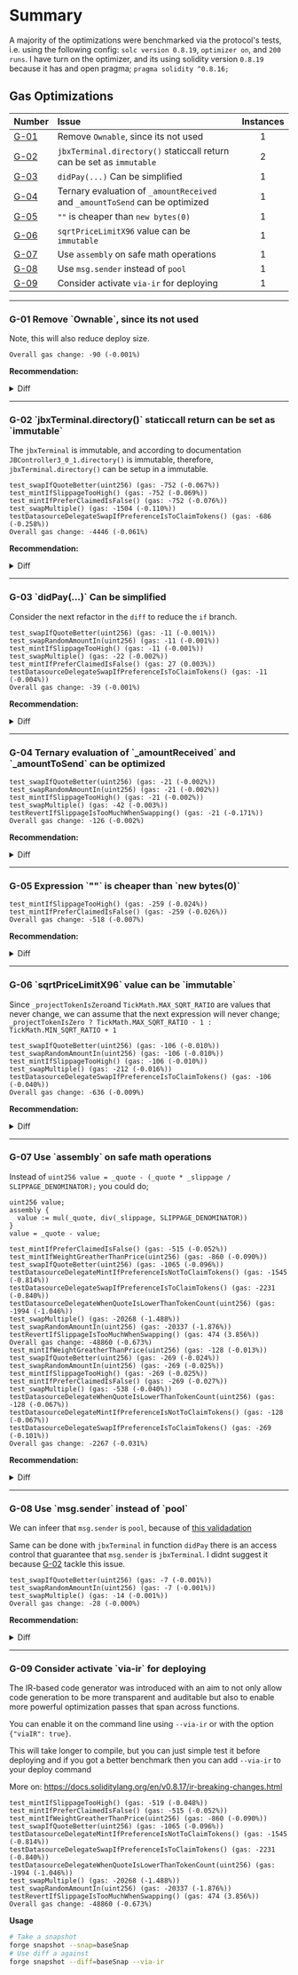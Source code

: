 # Summary
A majority of the optimizations were benchmarked via the protocol's tests, i.e. using the following 
config: `solc version 0.8.19`, `optimizer on`, and `200 runs`. I have turn on the optimizer, and its using
solidity version `0.8.19` because it has and open pragma; `pragma solidity ^0.8.16;`

## Gas Optimizations
| Number |Issue|Instances|
|-|:-|:-:| 
| [G-01](#g01) | Remove `Ownable`, since its not used | 1 | 
| [G-02](#g02) | `jbxTerminal.directory()` staticcall return can be set as `immutable` | 2 |
| [G-03](#g03) | `didPay(...)` Can be simplified | 1 |
| [G-04](#g04) | Ternary evaluation of `_amountReceived` and `_amountToSend` can be optimized | 1 | 
| [G-05](#g05) | `""` is cheaper than `new bytes(0)` | 1 |
| [G-06](#g06) | `sqrtPriceLimitX96` value can be `immutable` | 1 |
| [G-07](#g07) | Use `assembly` on safe math operations | 1 |
| [G-08](#g08) | Use `msg.sender` instead of `pool` | 1 |
| [G-09](#g09) | Consider activate `via-ir` for deploying | 1 |


---
<h3 id="g01">
  G-01 Remove `Ownable`, since its not used
</h3>

Note, this will also reduce deploy size.

`Overall gas change: -90 (-0.001%)`

**Recommendation:**

<details>
  <summary>Diff</summary>

```diff
diff --git a/juice-buyback/contracts/JBXBuybackDelegate.sol b/juice-buyback/contracts/JBXBuybackDelegate.sol
index 0ee751b..94068b6 100644
--- a/juice-buyback/contracts/JBXBuybackDelegate.sol
+++ b/juice-buyback/contracts/JBXBuybackDelegate.sol
@@ -12,7 +12,6 @@ import "@jbx-protocol/juice-contracts-v3/contracts/libraries/JBTokens.sol";
 import "@jbx-protocol/juice-contracts-v3/contracts/structs/JBDidPayData.sol";
 import "@jbx-protocol/juice-contracts-v3/contracts/structs/JBPayParamsData.sol";
 
-import "@openzeppelin/contracts/access/Ownable.sol";
 import "@openzeppelin/contracts/interfaces/IERC20.sol";
 
 import "@paulrberg/contracts/math/PRBMath.sol";
@@ -36,7 +35,7 @@ import "./interfaces/external/IWETH9.sol";
  *         liquidity, this delegate needs to be redeployed.
  */
 
-contract JBXBuybackDelegate is IJBFundingCycleDataSource, IJBPayDelegate, IUniswapV3SwapCallback, Ownable {
+contract JBXBuybackDelegate is IJBFundingCycleDataSource, IJBPayDelegate, IUniswapV3SwapCallback {
     using JBFundingCycleMetadataResolver for JBFundingCycle;
 
     //*********************************************************************//
```

</details>

---
<h3 id="g02">
  G-02 `jbxTerminal.directory()` staticcall return can be set as `immutable`
</h3>

The `jbxTerminal` is immutable, and according to documentation `JBController3_0_1.directory()` is immutable, therefore, `jbxTerminal.directory()` can be setup in a immutable.


```
test_swapIfQuoteBetter(uint256) (gas: -752 (-0.067%)) 
test_mintIfSlippageTooHigh() (gas: -752 (-0.069%)) 
test_mintIfPreferClaimedIsFalse() (gas: -752 (-0.076%)) 
test_swapMultiple() (gas: -1504 (-0.110%)) 
testDatasourceDelegateSwapIfPreferenceIsToClaimTokens() (gas: -686 (-0.258%)) 
Overall gas change: -4446 (-0.061%)
```


**Recommendation:**

<details>
  <summary>Diff</summary>

```diff
diff --git a/juice-buyback/contracts/JBXBuybackDelegate.sol b/juice-buyback/contracts/JBXBuybackDelegate.sol
index 0ee751b..dab3ab3 100644
--- a/juice-buyback/contracts/JBXBuybackDelegate.sol
+++ b/juice-buyback/contracts/JBXBuybackDelegate.sol
@@ -112,6 +112,9 @@ contract JBXBuybackDelegate is IJBFundingCycleDataSource, IJBPayDelegate, IUnisw
      */
     uint256 private reservedRate = 1;
 
+    /// @dev The directory of the terminal
+    IJBDirectory private immutable _TERMINAL_DIRECTORY;
+
     /**
      * @dev No other logic besides initializing the immutables
      */
@@ -126,6 +129,7 @@ contract JBXBuybackDelegate is IJBFundingCycleDataSource, IJBPayDelegate, IUnisw
         jbxTerminal = _jbxTerminal;
         _projectTokenIsZero = address(_projectToken) < address(_weth);
         weth = _weth;
+        _TERMINAL_DIRECTORY = jbxTerminal.directory();
     }
 
     //*********************************************************************//
@@ -287,7 +291,7 @@ contract JBXBuybackDelegate is IJBFundingCycleDataSource, IJBPayDelegate, IUnisw
 
         // If there are reserved token, add them to the reserve
         if (_reservedToken != 0) {
-            IJBController controller = IJBController(jbxTerminal.directory().controllerOf(_data.projectId));
+            IJBController controller = IJBController(_TERMINAL_DIRECTORY.controllerOf(_data.projectId));
 
             // 1) Burn all the reserved token, which are in this address -> result: 0 here, 0 in reserve
             controller.burnTokensOf({
@@ -332,7 +336,7 @@ contract JBXBuybackDelegate is IJBFundingCycleDataSource, IJBPayDelegate, IUnisw
      * @param  _amount the amount of token out to mint
      */
     function _mint(JBDidPayData calldata _data, uint256 _amount) internal {
-        IJBController controller = IJBController(jbxTerminal.directory().controllerOf(_data.projectId));
+        IJBController controller = IJBController(_TERMINAL_DIRECTORY.controllerOf(_data.projectId));
 
         // Mint to the beneficiary with the fc reserve rate
         controller.mintTokensOf({
```

</details>


---
<h3 id="g03">
  G-03 `didPay(...)` Can be simplified
</h3>

Consider the next refactor in the `diff` to reduce the `if` branch.

```
test_swapIfQuoteBetter(uint256) (gas: -11 (-0.001%)) 
test_swapRandomAmountIn(uint256) (gas: -11 (-0.001%)) 
test_mintIfSlippageTooHigh() (gas: -11 (-0.001%)) 
test_swapMultiple() (gas: -22 (-0.002%)) 
test_mintIfPreferClaimedIsFalse() (gas: 27 (0.003%)) 
testDatasourceDelegateSwapIfPreferenceIsToClaimTokens() (gas: -11 (-0.004%)) 
Overall gas change: -39 (-0.001%)
```

**Recommendation:**

<details>
  <summary>Diff</summary>

```diff
diff --git a/juice-buyback/contracts/JBXBuybackDelegate.sol b/juice-buyback/contracts/JBXBuybackDelegate.sol
index 0ee751b..122be21 100644
--- a/juice-buyback/contracts/JBXBuybackDelegate.sol
+++ b/juice-buyback/contracts/JBXBuybackDelegate.sol
@@ -196,16 +196,14 @@ contract JBXBuybackDelegate is IJBFundingCycleDataSource, IJBPayDelegate, IUnisw
         (,, uint256 _quote, uint256 _slippage) = abi.decode(_data.metadata, (bytes32, bytes32, uint256, uint256));
         uint256 _minimumReceivedFromSwap = _quote - (_quote * _slippage / SLIPPAGE_DENOMINATOR);
 
+        uint256 _amountReceived;
         // Pick the appropriate pathway (swap vs mint), use mint if non-claimed prefered
         if (_data.preferClaimedTokens) {
             // Try swapping
-            uint256 _amountReceived = _swap(_data, _minimumReceivedFromSwap, _reservedRate);
-
-            // If swap failed, mint instead, with the original weight + add to balance the token in
-            if (_amountReceived == 0) _mint(_data, _tokenCount);
-        } else {
-            _mint(_data, _tokenCount);
+            _amountReceived = _swap(_data, _minimumReceivedFromSwap, _reservedRate);
         }
+        // If swap failed, mint instead, with the original weight + add to balance the token in
+        if (_amountReceived == 0) _mint(_data, _tokenCount);
     }
 
     /**
```

</details>

---
<h3 id="g04">
  G-04 Ternary evaluation of `_amountReceived` and `_amountToSend` can be optimized
</h3>


```
test_swapIfQuoteBetter(uint256) (gas: -21 (-0.002%)) 
test_swapRandomAmountIn(uint256) (gas: -21 (-0.002%)) 
test_mintIfSlippageTooHigh() (gas: -21 (-0.002%)) 
test_swapMultiple() (gas: -42 (-0.003%)) 
testRevertIfSlippageIsTooMuchWhenSwapping() (gas: -21 (-0.171%)) 
Overall gas change: -126 (-0.002%)
```

**Recommendation:**

<details>
  <summary>Diff</summary>

```diff
diff --git a/juice-buyback/contracts/JBXBuybackDelegate.sol b/juice-buyback/contracts/JBXBuybackDelegate.sol
index 0ee751b..3648c77 100644
--- a/juice-buyback/contracts/JBXBuybackDelegate.sol
+++ b/juice-buyback/contracts/JBXBuybackDelegate.sol
@@ -221,9 +221,9 @@ contract JBXBuybackDelegate is IJBFundingCycleDataSource, IJBPayDelegate, IUnisw
         (uint256 _minimumAmountReceived) = abi.decode(data, (uint256));
 
         // Assign 0 and 1 accordingly
-        uint256 _amountReceived = uint256(-(_projectTokenIsZero ? amount0Delta : amount1Delta));
-        uint256 _amountToSend = uint256(_projectTokenIsZero ? amount1Delta : amount0Delta);
-
+        (uint256 _amountReceived, uint256 _amountToSend) = (_projectTokenIsZero)
+            ? (uint256(-amount0Delta), uint256(amount1Delta))
+            : (uint256(-amount1Delta), uint256(amount0Delta));
         // Revert if slippage is too high
         if (_amountReceived < _minimumAmountReceived) revert JuiceBuyback_MaximumSlippage();
```

</details>

---
<h3 id="g05">
  G-05 Expression `""` is cheaper than `new bytes(0)`
</h3>


```
test_mintIfSlippageTooHigh() (gas: -259 (-0.024%)) 
test_mintIfPreferClaimedIsFalse() (gas: -259 (-0.026%)) 
Overall gas change: -518 (-0.007%)
```

**Recommendation:**

<details>
  <summary>Diff</summary>

```diff
diff --git a/juice-buyback/contracts/JBXBuybackDelegate.sol b/juice-buyback/contracts/JBXBuybackDelegate.sol
index 0ee751b..cf7f54d 100644
--- a/juice-buyback/contracts/JBXBuybackDelegate.sol
+++ b/juice-buyback/contracts/JBXBuybackDelegate.sol
@@ -346,7 +346,7 @@ contract JBXBuybackDelegate is IJBFundingCycleDataSource, IJBPayDelegate, IUnisw
 
         // Send the eth back to the terminal balance
         jbxTerminal.addToBalanceOf{value: _data.amount.value}(
-            _data.projectId, _data.amount.value, JBTokens.ETH, "", new bytes(0)
+            _data.projectId, _data.amount.value, JBTokens.ETH, "", ""
         );
 
         emit JBXBuybackDelegate_Mint(_data.projectId);
```

</details>

---
<h3 id="g06">
  G-06 `sqrtPriceLimitX96` value can be `immutable` 
</h3>

Since `_projectTokenIsZero`and `TickMath.MAX_SQRT_RATIO` are values that never change, we can assume that the next expression will never change;
`_projectTokenIsZero ? TickMath.MAX_SQRT_RATIO - 1 : TickMath.MIN_SQRT_RATIO + 1`


```
test_swapIfQuoteBetter(uint256) (gas: -106 (-0.010%)) 
test_swapRandomAmountIn(uint256) (gas: -106 (-0.010%)) 
test_mintIfSlippageTooHigh() (gas: -106 (-0.010%)) 
test_swapMultiple() (gas: -212 (-0.016%)) 
testDatasourceDelegateSwapIfPreferenceIsToClaimTokens() (gas: -106 (-0.040%)) 
Overall gas change: -636 (-0.009%)
```

**Recommendation:**

<details>
  <summary>Diff</summary>

```diff
diff --git a/juice-buyback/contracts/JBXBuybackDelegate.sol b/juice-buyback/contracts/JBXBuybackDelegate.sol
index 0ee751b..3c533a8 100644
--- a/juice-buyback/contracts/JBXBuybackDelegate.sol
+++ b/juice-buyback/contracts/JBXBuybackDelegate.sol
@@ -94,6 +94,9 @@ contract JBXBuybackDelegate is IJBFundingCycleDataSource, IJBPayDelegate, IUnisw
      */
     IWETH9 public immutable weth;
 
+    /// @dev used in `_swap` for `pool.swap`
+    uint160 private immutable _SQRTPRICELIMITX96;
+
     //*********************************************************************//
     // --------------------- private stored properties ------------------- //
     //*********************************************************************//
@@ -126,6 +129,7 @@ contract JBXBuybackDelegate is IJBFundingCycleDataSource, IJBPayDelegate, IUnisw
         jbxTerminal = _jbxTerminal;
         _projectTokenIsZero = address(_projectToken) < address(_weth);
         weth = _weth;
+        _SQRTPRICELIMITX96 = _projectTokenIsZero ? TickMath.MAX_SQRT_RATIO - 1 : TickMath.MIN_SQRT_RATIO + 1;
     }
 
     //*********************************************************************//
@@ -264,7 +268,7 @@ contract JBXBuybackDelegate is IJBFundingCycleDataSource, IJBPayDelegate, IUnisw
             recipient: address(this),
             zeroForOne: !_projectTokenIsZero,
             amountSpecified: int256(_data.amount.value),
-            sqrtPriceLimitX96: _projectTokenIsZero ? TickMath.MAX_SQRT_RATIO - 1 : TickMath.MIN_SQRT_RATIO + 1,
+            sqrtPriceLimitX96: _SQRTPRICELIMITX96,
             data: abi.encode(_minimumReceivedFromSwap)
         }) returns (int256 amount0, int256 amount1) {
             // Swap succeded, take note of the amount of projectToken received (negative as it is an exact input)
```

</details>

---
<h3 id="g07">
  G-07 Use `assembly` on safe math operations
</h3>

Instead of 
`uint256 value = _quote - (_quote * _slippage / SLIPPAGE_DENOMINATOR);` you could do;

```solidity
uint256 value;
assembly {
  value := mul(_quote, div(_slippage, SLIPPAGE_DENOMINATOR))
}
value = _quote - value;
```


```test_mintIfSlippageTooHigh() (gas: -519 (-0.048%)) 
test_mintIfPreferClaimedIsFalse() (gas: -515 (-0.052%)) 
test_mintIfWeightGreatherThanPrice(uint256) (gas: -860 (-0.090%)) 
test_swapIfQuoteBetter(uint256) (gas: -1065 (-0.096%)) 
testDatasourceDelegateMintIfPreferenceIsNotToClaimTokens() (gas: -1545 (-0.814%)) 
testDatasourceDelegateSwapIfPreferenceIsToClaimTokens() (gas: -2231 (-0.840%)) 
testDatasourceDelegateWhenQuoteIsLowerThanTokenCount(uint256) (gas: -1994 (-1.046%)) 
test_swapMultiple() (gas: -20268 (-1.488%)) 
test_swapRandomAmountIn(uint256) (gas: -20337 (-1.876%)) 
testRevertIfSlippageIsTooMuchWhenSwapping() (gas: 474 (3.856%)) 
Overall gas change: -48860 (-0.673%)
test_mintIfWeightGreatherThanPrice(uint256) (gas: -128 (-0.013%)) 
test_swapIfQuoteBetter(uint256) (gas: -269 (-0.024%)) 
test_swapRandomAmountIn(uint256) (gas: -269 (-0.025%)) 
test_mintIfSlippageTooHigh() (gas: -269 (-0.025%)) 
test_mintIfPreferClaimedIsFalse() (gas: -269 (-0.027%)) 
test_swapMultiple() (gas: -538 (-0.040%)) 
testDatasourceDelegateWhenQuoteIsLowerThanTokenCount(uint256) (gas: -128 (-0.067%)) 
testDatasourceDelegateMintIfPreferenceIsNotToClaimTokens() (gas: -128 (-0.067%)) 
testDatasourceDelegateSwapIfPreferenceIsToClaimTokens() (gas: -269 (-0.101%)) 
Overall gas change: -2267 (-0.031%)
```

**Recommendation:**

<details>
  <summary>Diff</summary>

```diff
diff --git a/juice-buyback/contracts/JBXBuybackDelegate.sol b/juice-buyback/contracts/JBXBuybackDelegate.sol
index 0ee751b..9509faf 100644
--- a/juice-buyback/contracts/JBXBuybackDelegate.sol
+++ b/juice-buyback/contracts/JBXBuybackDelegate.sol
@@ -152,8 +152,14 @@ contract JBXBuybackDelegate is IJBFundingCycleDataSource, IJBPayDelegate, IUnisw
         // Unpack the quote from the pool, given by the frontend
         (,, uint256 _quote, uint256 _slippage) = abi.decode(_data.metadata, (bytes32, bytes32, uint256, uint256));
 
+        uint256 _minimumReceivedFromSwap;
+        assembly {
+            _minimumReceivedFromSwap := mul(_quote, div(_slippage, SLIPPAGE_DENOMINATOR))
+        }
+        _minimumReceivedFromSwap = _quote - _minimumReceivedFromSwap;
+
         // If the amount swapped is bigger than the lowest received when minting, use the swap pathway
-        if (_tokenCount < _quote - (_quote * _slippage / SLIPPAGE_DENOMINATOR)) {
+        if (_tokenCount < _minimumReceivedFromSwap) {
             // Pass the quote and reserve rate via a mutex
             mintedAmount = _tokenCount;
             reservedRate = _data.reservedRate;
@@ -194,7 +200,11 @@ contract JBXBuybackDelegate is IJBFundingCycleDataSource, IJBPayDelegate, IUnisw
 
         // The minimum amount of token received if swapping
         (,, uint256 _quote, uint256 _slippage) = abi.decode(_data.metadata, (bytes32, bytes32, uint256, uint256));
-        uint256 _minimumReceivedFromSwap = _quote - (_quote * _slippage / SLIPPAGE_DENOMINATOR);
+        uint256 _minimumReceivedFromSwap;
+        assembly {
+            _minimumReceivedFromSwap := mul(_quote, div(_slippage, SLIPPAGE_DENOMINATOR))
+        }
+        _minimumReceivedFromSwap = _quote - _minimumReceivedFromSwap;
 
         // Pick the appropriate pathway (swap vs mint), use mint if non-claimed prefered
         if (_data.preferClaimedTokens) {
```

</details>

---
<h3 id="g08">
  G-08 Use `msg.sender` instead of `pool`
</h3>

We can infeer that `msg.sender` is `pool`, because of [this validadation](https://github.com/code-423n4/2023-05-juicebox/blob/9a36e5c8d0588f0f262a0cd1c08e34b2184d8f4d/juice-buyback/contracts/JBXBuybackDelegate.sol#L218)

Same can be done with `jbxTerminal` in function `didPay` there is an access control that guarantee that `msg.sender` is `jbxTerminal`. I didnt suggest it because [G-02](#g02) tackle this issue.


```
test_swapIfQuoteBetter(uint256) (gas: -7 (-0.001%)) 
test_swapRandomAmountIn(uint256) (gas: -7 (-0.001%)) 
test_swapMultiple() (gas: -14 (-0.001%)) 
Overall gas change: -28 (-0.000%)
```

**Recommendation:**

<details>
  <summary>Diff</summary>

```diff
diff --git a/juice-buyback/contracts/JBXBuybackDelegate.sol b/juice-buyback/contracts/JBXBuybackDelegate.sol
index 0ee751b..3490ac3 100644
--- a/juice-buyback/contracts/JBXBuybackDelegate.sol
+++ b/juice-buyback/contracts/JBXBuybackDelegate.sol
@@ -229,7 +229,7 @@ contract JBXBuybackDelegate is IJBFundingCycleDataSource, IJBPayDelegate, IUnisw
 
         // Wrap and transfer the weth to the pool
         weth.deposit{value: _amountToSend}();
-        weth.transfer(address(pool), _amountToSend);
+        weth.transfer(msg.sender, _amountToSend);
     }
 
     function redeemParams(JBRedeemParamsData calldata _data)
```

</details>

---
<h3 id="g09">
  G-09 Consider activate `via-ir` for deploying
</h3>

The IR-based code generator was introduced with an aim to not only allow code generation to be more transparent and auditable but also to enable more powerful optimization passes that span across functions.

You can enable it on the command line using `--via-ir` or with the option `{"viaIR": true}`.

This will take longer to compile, but you can just simple test it before deploying and if you got a better benchmark then you can add `--via-ir` to your deploy command

More on: https://docs.soliditylang.org/en/v0.8.17/ir-breaking-changes.html


```
test_mintIfSlippageTooHigh() (gas: -519 (-0.048%)) 
test_mintIfPreferClaimedIsFalse() (gas: -515 (-0.052%)) 
test_mintIfWeightGreatherThanPrice(uint256) (gas: -860 (-0.090%)) 
test_swapIfQuoteBetter(uint256) (gas: -1065 (-0.096%)) 
testDatasourceDelegateMintIfPreferenceIsNotToClaimTokens() (gas: -1545 (-0.814%)) 
testDatasourceDelegateSwapIfPreferenceIsToClaimTokens() (gas: -2231 (-0.840%)) 
testDatasourceDelegateWhenQuoteIsLowerThanTokenCount(uint256) (gas: -1994 (-1.046%)) 
test_swapMultiple() (gas: -20268 (-1.488%)) 
test_swapRandomAmountIn(uint256) (gas: -20337 (-1.876%)) 
testRevertIfSlippageIsTooMuchWhenSwapping() (gas: 474 (3.856%)) 
Overall gas change: -48860 (-0.673%)
```

**Usage**

```bash
# Take a snapshot
forge snapshot --snap=baseSnap
# Use diff a against 
forge snapshot --diff=baseSnap --via-ir
```